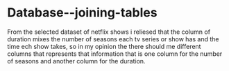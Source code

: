 # Database--joining-tables
From the selected dataset of netflix shows i reliesed that the column of duration mixes the number of seasons each tv series or show has and the time ech show takes, so in my opinion the there should me different columns that represents that information that is one column for the number of seasons and another column for the duration.
